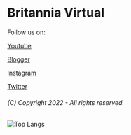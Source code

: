 <h1>Britannia Virtual</h1>

Follow us on:

[Youtube](http://www.youtube.com/channel/UCTc-P1rJztK5dM_4Aa3UZkQ)

[Blogger](https://britanniavirtual.blogspot.com/)

[Instagram](https://www.instagram.com/britanniavirtual/)

[Twitter](https://twitter.com/britanniavirtu/)

<h6>(C) Copyright 2022 - All rights reserved.</h6>

![Top Langs](https://github-readme-stats.vercel.app/api/top-langs/?username=britanniavirtual&hide=javascript,css,scss,html&theme=slate)
